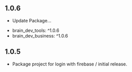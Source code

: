 ## 1.0.6
* Update Package...
- brain_dev_tools: ^1.0.6
- brain_dev_business: ^1.0.6
## 1.0.5
* Package project for login with firebase / initial release.
